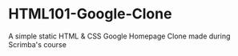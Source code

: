 # HTML101-Google-Clone
 A simple static HTML & CSS Google Homepage Clone made during Scrimba's course
